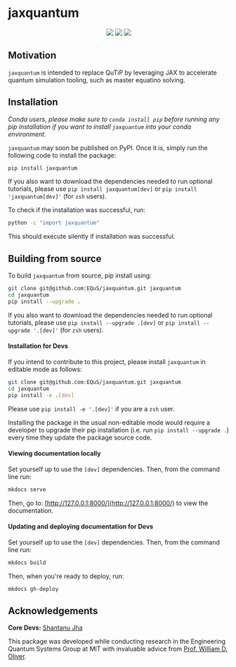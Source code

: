 # jaxquantum
<p align="center">
  <img src="https://img.shields.io/static/v1?style=for-the-badge&label=code-status&message=Good&color=orange"/>
  <img src="https://img.shields.io/static/v1?style=for-the-badge&label=initial-commit&message=Shantanu&color=inactive"/>
    <img src="https://img.shields.io/static/v1?style=for-the-badge&label=maintainer&message=EQuS&color=inactive"/>
</p>

## Motivation

`jaxquantum` is intended to replace QuTiP by leveraging JAX to accelerate quantum simulation tooling, such as master equatino solving. 

## Installation

*Conda users, please make sure to `conda install pip` before running any pip installation if you want to install `jaxquantum` into your conda environment.*

`jaxquantum` may soon be published on PyPI. Once it is, simply run the following code to install the package:

```bash
pip install jaxquantum
```
If you also want to download the dependencies needed to run optional tutorials, please use `pip install jaxquantum[dev]` or `pip install 'jaxquantum[dev]'` (for `zsh` users).


To check if the installation was successful, run:

```bash
python -c "import jaxquantum"
```

This should execute silently if installation was successful.

## Building from source

To build `jaxquantum` from source, pip install using:

```bash
git clone git@github.com:EQuS/jaxquantum.git jaxquantum
cd jaxquantum
pip install --upgrade .
```

If you also want to download the dependencies needed to run optional tutorials, please use `pip install --upgrade .[dev]` or `pip install --upgrade '.[dev]'` (for `zsh` users).

#### Installation for Devs

If you intend to contribute to this project, please install `jaxquantum` in editable mode as follows:
```bash
git clone git@github.com:EQuS/jaxquantum.git jaxquantum
cd jaxquantum
pip install -e .[dev]
```

Please use `pip install -e '.[dev]'` if you are a `zsh` user.

Installing the package in the usual non-editable mode would require a developer to upgrade their pip installation (i.e. run `pip install --upgrade .`) every time they update the package source code.

#### Viewing documentation locally

Set yourself up to use the `[dev]` dependencies. Then, from the command line run:
```bash
mkdocs serve
```

Then, go to: [http://127.0.0.1:8000/](http://127.0.0.1:8000/) to view the documentation.

#### Updating and deploying documentation for Devs

Set yourself up to use the `[dev]` dependencies. Then, from the command line run:
```bash
mkdocs build
```

Then, when you're ready to deploy, run:
```bash
mkdocs gh-deploy
```

## Acknowledgements

**Core Devs:** [Shantanu Jha](https://github.com/Phionx)


This package was developed while conducting research in the Engineering Quantum Systems Group at MIT with invaluable advice from [Prof. William D. Oliver](https://equs.mit.edu/william-d-oliver/). 

